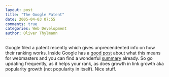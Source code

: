 ```yaml
---
layout: post
title: "The Google Patent"
date: 2005-04-03 07:55
comments: true
categories: Web Development
author: Oliver Thylmann
---
```



Google filed a patent recently which gives unprecendented info on how their ranking works. Inside Google has a [good post](http://google.blognewschannel.com/index.php/archives/2005/04/02/what-the-google-patent-means-for-webmasters/) about what this means for webmasters and you can find a wonderful [summary](http://www.socengine.com/seo/guide/google-historical-data-patent.html)  already. So go updating frequently, as it helps your rank, as does growth in link growth aka popularity growth (not popularity in itself). Nice stuff.


